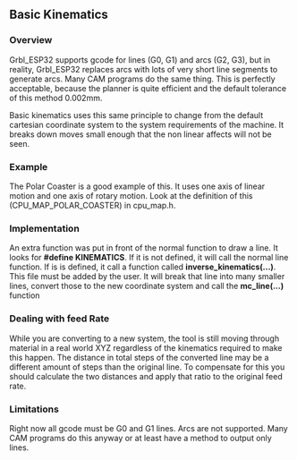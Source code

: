 ## Basic Kinematics

### Overview

Grbl_ESP32 supports gcode for lines (G0, G1) and arcs (G2, G3), but in reality, Grbl_ESP32 replaces arcs with lots of very short line segments to generate arcs. Many CAM programs do the same thing. This is perfectly acceptable, because the planner is quite efficient and the default tolerance of this method 0.002mm.

Basic kinematics uses this same principle to change from the default cartesian coordinate system to the system requirements of the machine. It breaks down moves small enough that the non linear affects will not be seen.

### Example

The Polar Coaster is a good example of this. It uses one axis of linear motion and one axis of rotary motion. Look at the definition of this (CPU_MAP_POLAR_COASTER) in cpu_map.h. 

### Implementation

An extra function was put in front of the normal function to draw a line. It looks for **#define KINEMATICS**. If it is not defined, it will call the normal line function. If is is defined, it call a function called **inverse_kinematics(...)**. This file must be added by the user. It will break that line into many smaller lines, convert those to the new coordinate system and call the **mc_line(...)** function

### Dealing with feed Rate

While you are converting to a new system, the tool is still moving through material in a real world XYZ regardless of the kinematics required to make this happen. The distance in total steps of the converted line may be a different amount of steps than the original line. To compensate for this you should calculate the two distances and apply that ratio to the original feed rate. 

### Limitations

Right now all gcode must be G0 and G1 lines. Arcs are not supported. Many CAM programs do this anyway or at least have a method to output only lines.



